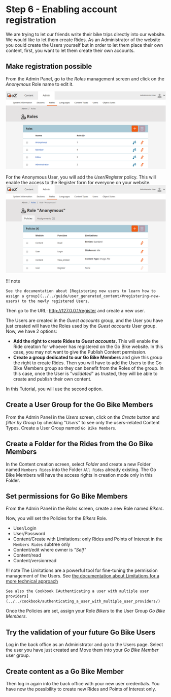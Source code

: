 # Step 6 - Enabling account registration

We are trying to let our friends write their bike trips directly into our website. We would like to let them create Rides. As an Administrator of the website you could create the Users yourself but in order to let them place their own content, first, you want to let them create their own accounts.

## Make registration possible

From the Admin Panel, go to the _Roles_ management screen and click on the _Anonymous_ Role name to edit it.

![step_6_role_mgmt_screen](img/step_6_role_mgmt_screen.png)

For the Anonymous User, you will add the _User/Register_ policy. This will enable the access to the Register form for everyone on your website.
![step6_admin_anonymous_policies](img/step6_admin_anonymous_policies.png)

!!! note

    See the documentation about [Registering new users to learn how to assign a group](../../guide/user_generated_content/#registering-new-users) to the newly registered Users.

Then go to the URL: http://127.0.0.1/register and create a new user.

The Users are created in the _Guest accounts_ group, and the User you have just created will have the Roles used by the _Guest accounts_ User group.
Now, we have 2 options:

* **Add the right to create Rides to _Guest accounts_.** This will enable the Ride creation for whoever has registered on the Go Bike website. In this case, you may not want to give the Publish Content permission.
* **Create a group dedicated to our Go Bike Members** and give this group the right to create Rides. Then you will have to add the Users to the Go Bike Members group so they can benefit from the Roles of the group. In this case, once the User is "_validated_" as trusted, they will be able to create and publish their own content.

In this Tutorial, you will use the second option.

## Create a User Group for the Go Bike Members

From the Admin Panel in the _Users_ screen, click on the *Create* button and _filter by Group_ by checking "_Users_" to see only the users-related Content Types. Create a User Group named `Go Bike Members`.

## Create a Folder for the Rides from the Go Bike Members

In the Content creation screen, select _Folder_ and create a new Folder named `Members Rides` into the Folder `All Rides` already existing. The Go Bike Members will have the access rights in creation mode only in this Folder.

## Set permissions for Go Bike Members

From the Admin Panel in the _Roles_ screen, create a new Role named *Bikers*.

Now, you will set the Policies for the _Bikers_ Role.

- User/Login
- User/Password
- Content/Create with Limitations: only Rides and Points of Interest in the `Members Rides` subtree only
- Content/edit where owner is _"Self"_
- Content/read
- Content/versionread


!!! note
    The Limitations are a powerful tool for fine-tuning the permission management of the Users.
    See [the documentation about Limitations for a more technical approach](../../guide/repository/#usergrouplimitation)

    See also the Cookbook [Authenticating a user with multiple user providers](../../cookbook/authenticating_a_user_with_multiple_user_providers/)

Once the Policies are set, assign your Role *Bikers* to the User Group *Go Bike Members*.

## Try the validation of your future Go Bike Users

Log in the back office as an Administrator and go to the Users page. Select the user you have just created and Move them into your *Go Bike Member* user group.

## Create content as a Go Bike Member

Then log in again into the back office with your new user credentials.
You have now the possibility to create new Rides and Points of Interest only.
